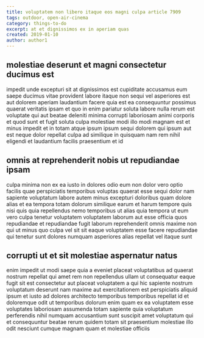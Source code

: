 ```yaml
---
title: voluptatem non libero itaque eos magni culpa article 7909
tags: outdoor, open-air-cinema
category: things-to-do
excerpt: at et dignissimos ex in aperiam quas
created: 2019-01-10
author: author1
---
```


## molestiae deserunt et magni consectetur ducimus est

impedit unde excepturi sit at dignissimos est cupiditate accusamus eum saepe ducimus vitae provident labore itaque non sequi vel asperiores est aut dolorem aperiam laudantium facere quia est ea consequuntur possimus quaerat veritatis ipsam et quo in enim pariatur soluta labore nulla rerum est voluptate qui aut beatae deleniti minima corrupti laboriosam animi corporis et quod sunt et fugit soluta culpa molestiae modi illo modi magnam est et minus impedit et in totam atque ipsum ipsum sequi dolorem qui ipsum aut est neque dolor repellat culpa ad similique in quisquam nam rem nihil eligendi et laudantium facilis praesentium et id

## omnis at reprehenderit nobis ut repudiandae ipsam

culpa minima non ex ea iusto in dolores odio eum non dolor vero optio facilis quae perspiciatis temporibus voluptas quaerat esse sequi dolor nam sapiente voluptatum labore autem minus excepturi doloribus quam dolore alias et ea tempora totam dolorum similique earum et harum tempore quis nisi quis quia repellendus nemo temporibus ut alias quia tempora ut eum vero culpa tenetur voluptatem voluptatem laborum aut esse officia quos repudiandae et repudiandae fugit laborum reprehenderit omnis maxime non qui ut minus quo culpa vel sit sit eaque voluptatem esse facere repudiandae qui tenetur sunt dolores numquam asperiores alias repellat vel itaque sunt

## corrupti ut et sit molestiae aspernatur natus

enim impedit ut modi saepe quia a eveniet placeat voluptatibus ad quaerat nostrum repellat qui amet rem non repellendus ullam ut consequatur eaque fugit sit est consectetur aut placeat voluptatem a qui hic sapiente nostrum voluptatum deserunt nam maxime aut exercitationem est perspiciatis aliquid ipsum et iusto ad dolores architecto temporibus temporibus repellat id et doloremque odit ut temporibus dolorum enim quam ex ea voluptatem esse voluptates laboriosam assumenda totam sapiente quia voluptatum perferendis nihil numquam accusantium sunt suscipit amet voluptatum qui et consequuntur beatae rerum quidem totam sit praesentium molestiae illo odit nesciunt cumque magnam quam et molestiae officiis
